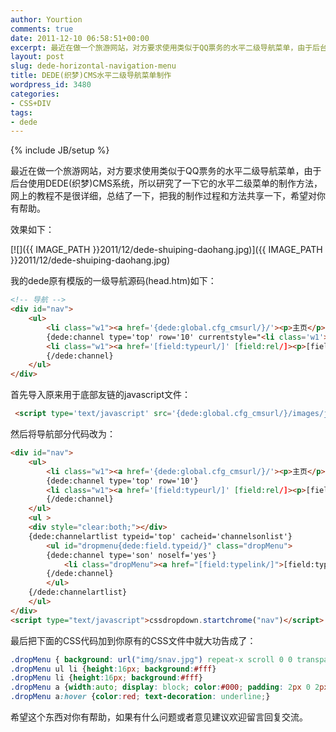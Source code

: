 ```yaml
---
author: Yourtion
comments: true
date: 2011-12-10 06:58:51+00:00
excerpt: 最近在做一个旅游网站，对方要求使用类似于QQ票务的水平二级导航菜单，由于后台使用DEDE(织梦)CMS系统，所以研究了一下它的水平二级菜单的制作方法，网上的教程不是很详细，总结了一下，把我的制作过程和方法共享一下，希望对你有帮助。
layout: post
slug: dede-horizontal-navigation-menu
title: DEDE(织梦)CMS水平二级导航菜单制作
wordpress_id: 3480
categories:
- CSS+DIV
tags:
- dede
---
```

{% include JB/setup %}

最近在做一个旅游网站，对方要求使用类似于QQ票务的水平二级导航菜单，由于后台使用DEDE(织梦)CMS系统，所以研究了一下它的水平二级菜单的制作方法，网上的教程不是很详细，总结了一下，把我的制作过程和方法共享一下，希望对你有帮助。

效果如下：

[![]({{ IMAGE_PATH }}2011/12/dede-shuiping-daohang.jpg)]({{ IMAGE_PATH }}2011/12/dede-shuiping-daohang.jpg)

我的dede原有模版的一级导航源码(head.htm)如下：

```html
<!-- 导航 -->
<div id="nav">
	<ul>
		<li class="w1"><a href='{dede:global.cfg_cmsurl/}/'><p>主页</p></a></li>
      	{dede:channel type='top' row='10' currentstyle="<li class='w1'><a href='~typelink~' ~rel~><p>~typename~</p></a></li>"}
      	<li class="w1"><a href='[field:typeurl/]' [field:rel/]><p>[field:typename/]</p></a></li>
      	{/dede:channel}
	</ul>
</div>
```

首先导入原来用于底部友链的javascript文件：

```html
 <script type='text/javascript' src='{dede:global.cfg_cmsurl/}/images/js/dropdown.js'></script>
```

然后将导航部分代码改为：

```html
<div id="nav">
	<ul>
		<li class="w1"><a href='{dede:global.cfg_cmsurl/}/'><p>主页</p></a></li>
		{dede:channel type='top' row='10'}
		<li class="w1"><a href='[field:typeurl/]' [field:rel/]><p>[field:typename/]</p></a></li>
		{/dede:channel}
    </ul>
    <ul >
	<div style="clear:both;"></div>
	{dede:channelartlist typeid='top' cacheid='channelsonlist'}
		<ul id="dropmenu{dede:field.typeid/}" class="dropMenu">
		{dede:channel type='son' noself='yes'}  
			<li class="dropMenu"><a href="[field:typelink/]">[field:typename/]</a></li>
		{/dede:channel}
		</ul>
	{/dede:channelartlist}
	</ul>
</div>
<script type="text/javascript">cssdropdown.startchrome("nav")</script>
```

最后把下面的CSS代码加到你原有的CSS文件中就大功告成了：

```css
.dropMenu { background: url("img/snav.jpg") repeat-x scroll 0 0 transparent; width: 1024px; height: 31px;}
.dropMenu ul li {height:16px; background:#fff}
.dropMenu li {height:16px; background:#fff}
.dropMenu a {width:auto; display: block; color:#000; padding: 2px 0 2px 2px;background:#fff}
.dropMenu a:hover {color:red; text-decoration: underline;}
```

希望这个东西对你有帮助，如果有什么问题或者意见建议欢迎留言回复交流。
